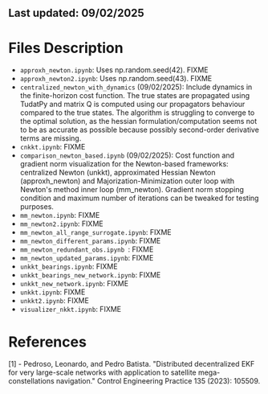 ## Last updated: 09/02/2025
# Files Description


- `approxh_newton.ipynb`: Uses np.random.seed(42). FIXME
- `approxh_newton2.ipynb`: Uses np.random.seed(43). FIXME
- `centralized_newton_with_dynamics` (09/02/2025): Include dynamics in the finite-horizon cost function. The true states are propagated using TudatPy and matrix Q is computed using our propagators behaviour compared to the true states. The algorithm is struggling to converge to the optimal solution, as the hessian formulation/computation seems not to be as accurate as possible because possibly second-order derivative terms are missing.
- `cnkkt.ipynb`: FIXME
- `comparison_newton_based.ipynb` (09/02/2025): Cost function and gradient norm visualization for the Newton-based frameworks: centralized Newton (unkkt), approximated Hessian Newton (approxh_newton) and Majorization-Minimization outer loop with Newton's method inner loop (mm_newton). Gradient norm stopping condition and maximum number of iterations can be tweaked for testing purposes.
- `mm_newton.ipynb`: FIXME
- `mm_newton2.ipynb`: FIXME
- `mm_newton_all_range_surrogate.ipynb`: FIXME
- `mm_newton_different_params.ipynb`: FIXME
- `mm_newton_redundant_obs.ipynb `: FIXME
- `mm_newton_updated_params.ipynb`: FIXME
- `unkkt_bearings.ipynb`: FIXME
- `unkkt_bearings_new_network.ipynb`: FIXME
- `unkkt_new_network.ipynb`: FIXME
- `unkkt.ipynb`: FIXME
- `unkkt2.ipynb`: FIXME
- `visualizer_nkkt.ipynb`: FIXME


# References
[1] - Pedroso, Leonardo, and Pedro Batista. "Distributed decentralized EKF for very large-scale networks with application to satellite mega-constellations navigation." Control Engineering Practice 135 (2023): 105509.